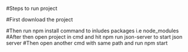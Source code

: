#Steps to run project

#First download the project

#Then run npm install command to inludes packages i.e node_modules #After then open project in cmd and hit npm run json-server to start json server #Then open another cmd with same path and run npm start
